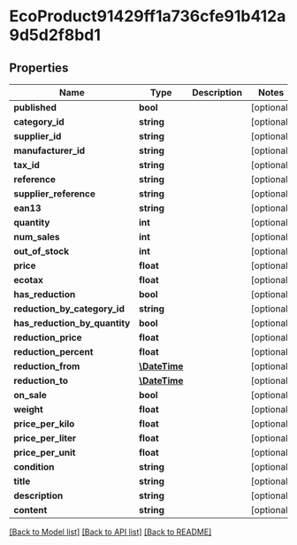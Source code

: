 # EcoProduct91429ff1a736cfe91b412a9d5d2f8bd1

## Properties
Name | Type | Description | Notes
------------ | ------------- | ------------- | -------------
**published** | **bool** |  | [optional] 
**category_id** | **string** |  | [optional] 
**supplier_id** | **string** |  | [optional] 
**manufacturer_id** | **string** |  | [optional] 
**tax_id** | **string** |  | [optional] 
**reference** | **string** |  | [optional] 
**supplier_reference** | **string** |  | [optional] 
**ean13** | **string** |  | [optional] 
**quantity** | **int** |  | [optional] 
**num_sales** | **int** |  | [optional] 
**out_of_stock** | **int** |  | [optional] 
**price** | **float** |  | [optional] 
**ecotax** | **float** |  | [optional] 
**has_reduction** | **bool** |  | [optional] 
**reduction_by_category_id** | **string** |  | [optional] 
**has_reduction_by_quantity** | **bool** |  | [optional] 
**reduction_price** | **float** |  | [optional] 
**reduction_percent** | **float** |  | [optional] 
**reduction_from** | [**\DateTime**](\DateTime.md) |  | [optional] 
**reduction_to** | [**\DateTime**](\DateTime.md) |  | [optional] 
**on_sale** | **bool** |  | [optional] 
**weight** | **float** |  | [optional] 
**price_per_kilo** | **float** |  | [optional] 
**price_per_liter** | **float** |  | [optional] 
**price_per_unit** | **float** |  | [optional] 
**condition** | **string** |  | [optional] 
**title** | **string** |  | [optional] 
**description** | **string** |  | [optional] 
**content** | **string** |  | [optional] 

[[Back to Model list]](../../README.md#documentation-for-models) [[Back to API list]](../../README.md#documentation-for-api-endpoints) [[Back to README]](../../README.md)

